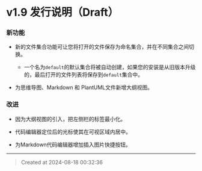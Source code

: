 # v1.9 发行说明（Draft）

### 新功能

* 新的文件集合功能可让您将打开的文件保存为命名集合，并在不同集合之间切换。
	* 一个名为`default`的默认集合将被自动创建，如果您的安装是从旧版本升级的，最后打开的文件列表将保存到`default`集合中。

* 为思维导图、Markdown 和 PlantUML文件新增大纲视图。


### 改进

* 因为大纲视图的引入，把左侧栏的标签最小化。

* 代码编辑器定位后的光标使其在可视区域内居中。

* 为Markdown代码编辑器增加插入图片快捷按钮。

---
> Created at 2024-08-18 00:32:36
